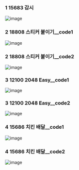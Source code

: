 <!--
https://github.com/audxo112/kotlin-algorithm/issues/11
-->
### 1 15683 감시
![image](https://user-images.githubusercontent.com/9216335/212612913-cee2ffc4-e843-47a9-b920-1db10ef34811.png)

### 2 18808 스티커 붙이기__code1
![image](https://user-images.githubusercontent.com/9216335/213045656-33d6064e-2051-4b27-8e80-23d58c4abe18.png)

### 2 18808 스티커 붙이기__code2
![image](https://user-images.githubusercontent.com/9216335/213045405-7abf0735-4f66-4faa-b292-fd3cf88e6fcb.png)

### 3 12100 2048 Easy__code1
![image](https://user-images.githubusercontent.com/9216335/213987995-a366b33a-5951-45ec-8e06-de6905ec1d05.png)

### 3 12100 2048 Easy__code2
![image](https://user-images.githubusercontent.com/9216335/213987910-4eb8c560-9e3d-4135-bac8-ede37ac32de7.png)

### 4 15686 치킨 배달__code1
![image](https://user-images.githubusercontent.com/9216335/214079392-d3cb9a01-45df-4811-aadd-50acab3afb86.png)

### 4 15686 치킨 배달__code2
![image](https://user-images.githubusercontent.com/9216335/214079657-3057e806-24f3-48bc-8fd8-33d595da42c5.png)
